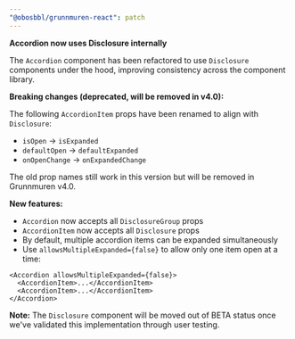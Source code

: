 ```yaml
---
"@obosbbl/grunnmuren-react": patch
---
```


**Accordion now uses Disclosure internally**

The `Accordion` component has been refactored to use `Disclosure` components under the hood, improving consistency across the component library.

**Breaking changes (deprecated, will be removed in v4.0):**

The following `AccordionItem` props have been renamed to align with `Disclosure`:
- `isOpen` → `isExpanded`
- `defaultOpen` → `defaultExpanded`  
- `onOpenChange` → `onExpandedChange`

The old prop names still work in this version but will be removed in Grunnmuren v4.0.

**New features:**

- `Accordion` now accepts all `DisclosureGroup` props
- `AccordionItem` now accepts all `Disclosure` props
- By default, multiple accordion items can be expanded simultaneously
- Use `allowsMultipleExpanded={false}` to allow only one item open at a time:

```tsx
<Accordion allowsMultipleExpanded={false}>
  <AccordionItem>...</AccordionItem>
  <AccordionItem>...</AccordionItem>
</Accordion>
```

**Note:** The `Disclosure` component will be moved out of BETA status once we've validated this implementation through user testing.
